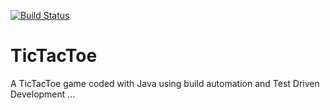 [![Build Status](https://travis-ci.org/ANewHope/TicTacToe.svg?branch=master)](https://travis-ci.org/ANewHope/TicTacToe)


TicTacToe
=========

A TicTacToe game coded with Java using build automation and Test Driven Development
...
